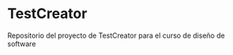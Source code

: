 TestCreator
===========

Repositorio del proyecto de TestCreator para el curso de diseño de software